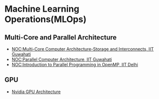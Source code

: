# Machine Learning Operations(MLOps)

## Multi-Core and Parallel Architecture

* [NOC:Multi-Core Computer Architecture-Storage and Interconnects, IIT Guwahati](https://nptel.ac.in/courses/106103183)
* [NOC:Parallel Computer Architecture, IIT Guwahati](https://nptel.ac.in/courses/106103359)
* [NOC:Introduction to Parallel Programming in OpenMP, IIT Delhi](https://nptel.ac.in/courses/106102163)

## GPU

* [Nvidia GPU Architecture](https://www.youtube.com/watch?v=lGefnd7Fmmo)
